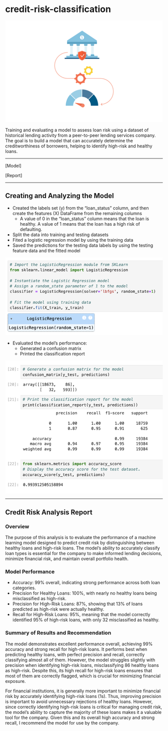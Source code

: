 # credit-risk-classification

![credit](https://github.com/caitlin-hartley/credit-risk-classification/blob/main/images/risk_analysis.svg)

Training and evaluating a model to assess loan risk using a dataset of historical lending activity from a peer-to-peer lending services company. The goal is to build a model that can accurately determine the creditworthiness of borrowers, helping to identify high-risk and healthy loans.

---

[Model]

[Report]

---

## Creating and Analyzing the Model

- Created the labels set (y) from the “loan_status” column, and then create the features (X) DataFrame from the remaining columns
  * A value of 0 in the “loan_status” column means that the loan is healthy. A value of 1 means that the loan has a high risk of defaulting.
- Split the data into training and testing datasets
- Fited a logistic regression model by using the training data
- Saved the predictions for the testing data labels by using the testing feature data and the fitted model

![model](https://github.com/caitlin-hartley/credit-risk-classification/blob/main/images/model.png)
  
- Evaluated the model’s performance:
  * Generated a confusion matrix
  * Printed the classification report
 
![analysis](https://github.com/caitlin-hartley/credit-risk-classification/blob/main/images/analysis.png)


---


## Credit Risk Analysis Report

### Overview
  The purpose of this analysis is to evaluate the performance of a machine learning model designed to predict credit risk by distinguishing between healthy loans and high-risk loans. The model’s ability to accurately classify loan types is essential for the company to make informed lending decisions, minimize financial risk, and maintain overall portfolio health.

### Model Performance
* Accuracy: 99% overall, indicating strong performance across both loan categories.
* Precision for Healthy Loans: 100%, with nearly no healthy loans being misclassified as high-risk.
* Precision for High-Risk Loans: 87%, showing that 13% of loans predicted as high-risk were actually healthy.
* Recall for High-Risk Loans: 95%, meaning that the model correctly identified 95% of high-risk loans, with only 32 misclassified as healthy.

### Summary of Results and Recommendation
  The model demonstrates excellent performance overall, achieving 99% accuracy and strong recall for high-risk loans. It performs best when predicting healthy loans, with perfect precision and recall, correctly classifying almost all of them. However, the model struggles slightly with precision when identifying high-risk loans, misclassifying 86 healthy loans as high-risk. Despite this, its high recall for high-risk loans ensures that most of them are correctly flagged, which is crucial for minimizing financial exposure.

For financial institutions, it is generally more important to minimize financial risk by accurately identifying high-risk loans (1s). Thus, improving precision is important to avoid unnecessary rejections of healthy loans. However, since correctly identifying high-risk loans is critical for managing credit risk, the model’s ability to capture the majority of these loans makes it a valuable tool for the company. Given this and its overall high accuracy and strong recall, I recommend the model for use by the company. 
